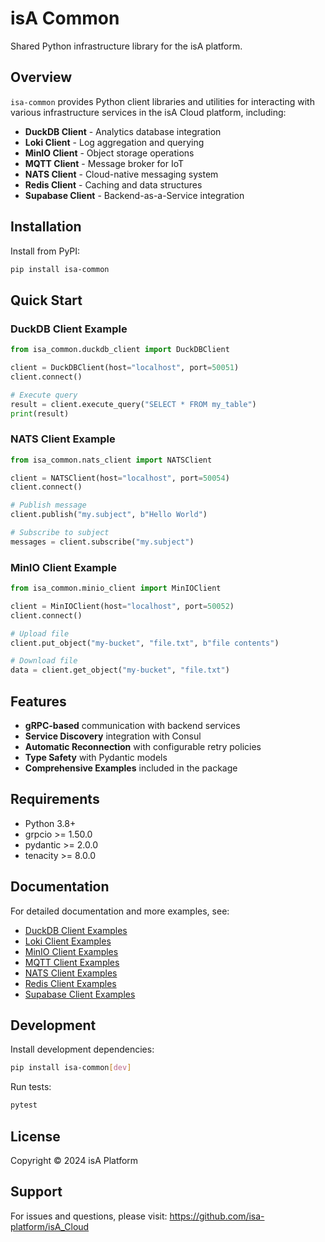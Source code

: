 # isA Common

Shared Python infrastructure library for the isA platform.

## Overview

`isa-common` provides Python client libraries and utilities for interacting with various infrastructure services in the isA Cloud platform, including:

- **DuckDB Client** - Analytics database integration
- **Loki Client** - Log aggregation and querying
- **MinIO Client** - Object storage operations
- **MQTT Client** - Message broker for IoT
- **NATS Client** - Cloud-native messaging system
- **Redis Client** - Caching and data structures
- **Supabase Client** - Backend-as-a-Service integration

## Installation

Install from PyPI:

```bash
pip install isa-common
```

## Quick Start

### DuckDB Client Example

```python
from isa_common.duckdb_client import DuckDBClient

client = DuckDBClient(host="localhost", port=50051)
client.connect()

# Execute query
result = client.execute_query("SELECT * FROM my_table")
print(result)
```

### NATS Client Example

```python
from isa_common.nats_client import NATSClient

client = NATSClient(host="localhost", port=50054)
client.connect()

# Publish message
client.publish("my.subject", b"Hello World")

# Subscribe to subject
messages = client.subscribe("my.subject")
```

### MinIO Client Example

```python
from isa_common.minio_client import MinIOClient

client = MinIOClient(host="localhost", port=50052)
client.connect()

# Upload file
client.put_object("my-bucket", "file.txt", b"file contents")

# Download file
data = client.get_object("my-bucket", "file.txt")
```

## Features

- **gRPC-based** communication with backend services
- **Service Discovery** integration with Consul
- **Automatic Reconnection** with configurable retry policies
- **Type Safety** with Pydantic models
- **Comprehensive Examples** included in the package

## Requirements

- Python 3.8+
- grpcio >= 1.50.0
- pydantic >= 2.0.0
- tenacity >= 8.0.0

## Documentation

For detailed documentation and more examples, see:
- [DuckDB Client Examples](examples/duck_client_examples.py)
- [Loki Client Examples](examples/loki_client_examples.py)
- [MinIO Client Examples](examples/minio_client_examples.py)
- [MQTT Client Examples](examples/mqtt_client_examples.py)
- [NATS Client Examples](examples/nats_client_examples.py)
- [Redis Client Examples](examples/redis_client_examples.py)
- [Supabase Client Examples](examples/supa_client_examples.py)

## Development

Install development dependencies:

```bash
pip install isa-common[dev]
```

Run tests:

```bash
pytest
```

## License

Copyright © 2024 isA Platform

## Support

For issues and questions, please visit: https://github.com/isa-platform/isA_Cloud




